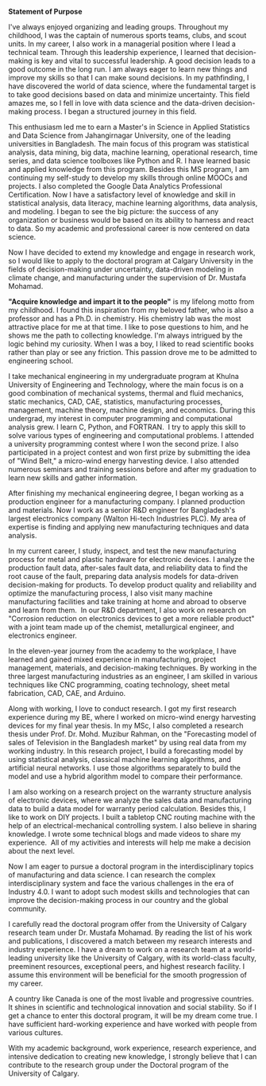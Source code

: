 **Statement of Purpose**

I've always enjoyed organizing and leading groups. Throughout my childhood, I was the captain of numerous sports teams, clubs, and scout units. In my career, I also work in a managerial position where I lead a technical team. Through this leadership experience, I learned that decision-making is key and vital to successful leadership. A good decision leads to a good outcome in the long run. I am always eager to learn new things and improve my skills so that I can make sound decisions. In my pathfinding, I have discovered the world of data science, where the fundamental target is to take good decisions based on data and minimize uncertainty. This field amazes me, so I fell in love with data science and the data-driven decision-making process. I began a structured journey in this field.  

This enthusiasm led me to earn a Master's in Science in Applied Statistics and Data Science from Jahangirnagar University, one of the leading universities in Bangladesh. The main focus of this program was statistical analysis, data mining, big data, machine learning, operational research, time series, and data science toolboxes like Python and R. I have learned basic and applied knowledge from this program. Besides this MS program, I am continuing my self-study to develop my skills through online MOOCs and projects. I also completed the Google Data Analytics Professional Certification. Now I have a satisfactory level of knowledge and skill in statistical analysis, data literacy, machine learning algorithms, data analysis, and modeling. I began to see the big picture: the success of any organization or business would be based on its ability to harness and react to data. So my academic and professional career is now centered on data science.

Now I have decided to extend my knowledge and engage in research work, so I would like to apply to the doctoral program at Calgary University in the fields of decision-making under uncertainty, data-driven modeling in climate change, and manufacturing under the supervision of Dr. Mustafa Mohamad.

**"Acquire knowledge and impart it to the people"** is my lifelong motto from my childhood. I found this inspiration from my beloved father, who is also a professor and has a Ph.D. in chemistry. His chemistry lab was the most attractive place for me at that time. I like to pose questions to him, and he shows me the path to collecting knowledge. I'm always intrigued by the logic behind my curiosity. When I was a boy, I liked to read scientific books rather than play or see any friction. This passion drove me to be admitted to engineering school.

I take mechanical engineering in my undergraduate program at Khulna University of Engineering and Technology, where the main focus is on a good combination of mechanical systems, thermal and fluid mechanics, static mechanics, CAD, CAE, statistics, manufacturing processes, management, machine theory, machine design, and economics. During this undergrad, my interest in computer programming and computational analysis grew. I learn C, Python, and FORTRAN.  I try to apply this skill to solve various types of engineering and computational problems. I attended a university programming contest where I won the second prize. I also participated in a project contest and won first prize by submitting the idea of "Wind Belt," a micro-wind energy harvesting device. I also attended numerous seminars and training sessions before and after my graduation to learn new skills and gather information.

After finishing my mechanical engineering degree, I began working as a production engineer for a manufacturing company. I planned production and materials. Now I work as a senior R&D engineer for Bangladesh's largest electronics company (Walton Hi-tech Industries PLC). My area of expertise is finding and applying new manufacturing techniques and data analysis.  

In my current career, I study, inspect, and test the new manufacturing process for metal and plastic hardware for electronic devices. I analyze the production fault data, after-sales fault data, and reliability data to find the root cause of the fault, preparing data analysis models for data-driven decision-making for products. To develop product quality and reliability and optimize the manufacturing process, I also visit many machine manufacturing facilities and take training at home and abroad to observe and learn from them.  In our R&D department, I also work on research on "Corrosion reduction on electronics devices to get a more reliable product" with a joint team made up of the chemist, metallurgical engineer, and electronics engineer.

In the eleven-year journey from the academy to the workplace, I have learned and gained mixed experience in manufacturing, project management, materials, and decision-making techniques. By working in the three largest manufacturing industries as an engineer, I am skilled in various techniques like CNC programming, coating technology, sheet metal fabrication, CAD, CAE, and Arduino.

Along with working, I love to conduct research. I got my first research experience during my BE, where I worked on micro-wind energy harvesting devices for my final year thesis. In my MSc, I also completed a research thesis under Prof. Dr. Mohd. Muzibur Rahman, on the "Forecasting model of sales of Television in the Bangladesh market" by using real data from my working industry. In this research project, I build a forecasting model by using statistical analysis, classical machine learning algorithms, and artificial neural networks. I use those algorithms separately to build the model and use a hybrid algorithm model to compare their performance.

I am also working on a research project on the warranty structure analysis of electronic devices, where we analyze the sales data and manufacturing data to build a data model for warranty period calculation. Besides this, I like to work on DIY projects. I built a tabletop CNC routing machine with the help of an electrical-mechanical controlling system. I also believe in sharing knowledge. I wrote some technical blogs and made videos to share my experience.  All of my activities and interests will help me make a decision about the next level.

Now I am eager to pursue a doctoral program in the interdisciplinary topics of manufacturing and data science. I can research the complex interdisciplinary system and face the various challenges in the era of Industry 4.0. I want to adopt such modest skills and technologies that can improve the decision-making process in our country and the global community.

I carefully read the doctoral program offer from the University of Calgary research team under Dr. Mustafa Mohamad. By reading the list of his work and publications, I discovered a match between my research interests and industry experience. I have a dream to work on a research team at a world-leading university like the University of Calgary, with its world-class faculty, preeminent resources, exceptional peers, and highest research facility. I assume this environment will be beneficial for the smooth progression of my career.  

A country like Canada is one of the most livable and progressive countries. It shines in scientific and technological innovation and social stability. So if I get a chance to enter this doctoral program, it will be my dream come true. I have sufficient hard-working experience and have worked with people from various cultures.

With my academic background, work experience, research experience, and intensive dedication to creating new knowledge, I strongly believe that I can contribute to the research group under the Doctoral program of the University of Calgary.

